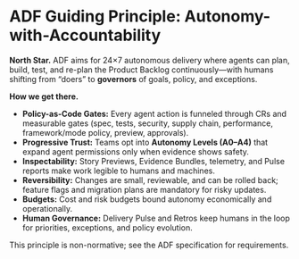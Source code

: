 # ADF Guiding Principle: Autonomy-with-Accountability

**North Star.** ADF aims for 24×7 autonomous delivery where agents can plan, build, test, and re-plan the Product Backlog continuously—with humans shifting from “doers” to **governors** of goals, policy, and exceptions.

**How we get there.**
- **Policy-as-Code Gates:** Every agent action is funneled through CRs and measurable gates (spec, tests, security, supply chain, performance, framework/mode policy, preview, approvals).
- **Progressive Trust:** Teams opt into **Autonomy Levels (A0–A4)** that expand agent permissions only when evidence shows safety.
- **Inspectability:** Story Previews, Evidence Bundles, telemetry, and Pulse reports make work legible to humans and machines.
- **Reversibility:** Changes are small, reviewable, and can be rolled back; feature flags and migration plans are mandatory for risky updates.
- **Budgets:** Cost and risk budgets bound autonomy economically and operationally.
- **Human Governance:** Delivery Pulse and Retros keep humans in the loop for priorities, exceptions, and policy evolution.

This principle is non-normative; see the ADF specification for requirements.
